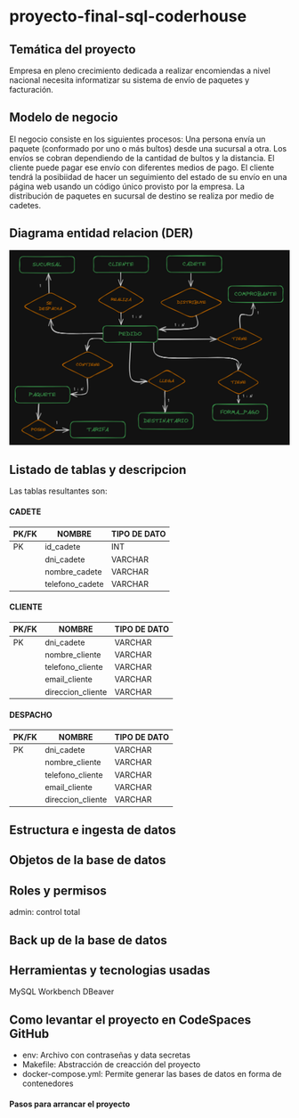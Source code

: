 # proyecto-final-sql-coderhouse

## Temática del proyecto
Empresa en pleno crecimiento dedicada a realizar encomiendas a nivel nacional necesita informatizar su sistema de envío de paquetes y facturación.

## Modelo de negocio
El negocio consiste en los siguientes procesos:
Una persona envía un paquete (conformado por uno o más bultos) desde una sucursal a otra. Los envíos se cobran dependiendo de la cantidad de bultos y la distancia.
El cliente puede pagar ese envío con diferentes medios de pago.
El cliente tendrá la posibiidad de hacer un seguimiento del estado de su envío en una página web usando un código único provisto por la empresa.
La distribución de paquetes en sucursal de destino se realiza por medio de cadetes.

## Diagrama entidad relacion (DER)
![Diagrama de entidad relación](https://github.com/gabrielpacheco1/proyecto-final-sql-coderhouse/blob/main/DER.PNG)

## Listado de tablas y descripcion
Las tablas resultantes son:

#### CADETE
| PK/FK| NOMBRE | TIPO DE DATO |
|-------|----------|----------|
| PK    | id_cadete| INT   |
|       | dni_cadete  | VARCHAR   |
|       | nombre_cadete   | VARCHAR  |
|       | telefono_cadete   | VARCHAR  |

#### CLIENTE
| PK/FK| NOMBRE | TIPO DE DATO |
|-------|----------|----------|
| PK      | dni_cadete  | VARCHAR   |
|       | nombre_cliente   | VARCHAR  |
|       | telefono_cliente   | VARCHAR  |
|       | email_cliente   | VARCHAR  |
|       | direccion_cliente   | VARCHAR  |

#### DESPACHO
| PK/FK| NOMBRE | TIPO DE DATO |
|-------|----------|----------|
| PK      | dni_cadete  | VARCHAR   |
|       | nombre_cliente   | VARCHAR  |
|       | telefono_cliente   | VARCHAR  |
|       | email_cliente   | VARCHAR  |
|       | direccion_cliente   | VARCHAR  |

## Estructura e ingesta de datos

## Objetos de la base de datos

## Roles y permisos
admin: control total


## Back up de la base de datos

## Herramientas y tecnologias usadas
MySQL Workbench
DBeaver

## Como levantar el proyecto en CodeSpaces GitHub
* env: Archivo con contraseñas y data secretas
* Makefile: Abstracción de creacción del proyecto
* docker-compose.yml: Permite generar las bases de datos en forma de contenedores

#### Pasos para arrancar el proyecto

